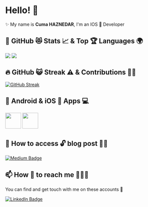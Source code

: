 # Hello! 👋

✨ My name is **Cuma HAZNEDAR**, I'm an IOS 📱 Developer <br>


## 📌 GitHub 😻 Stats 📈 & Top 🏆 Languages 🌍

<p float="center">
  <img  src="https://github-readme-stats.vercel.app/api?username=Ryuk-C&show_icons=true&theme=dark&count_private=true&hide=contribs,issue" /> <img  src="https://github-readme-stats.vercel.app/api/top-langs/?username=Ryuk-C&layout=compact&theme=dark" />
</p>

## 🔥 GitHub 😺 Streak ⚠️ & Contributions 💪🏻

[![GitHub Streak](http://github-readme-streak-stats.herokuapp.com?user=Ryuk-C&theme=dark&hide_border=true)](https://git.io/streak-stats)

## 📲 Android & iOS  Apps 💻
<code><a href="https://play.google.com/store/apps/developer?id=Haznedarl" target="_blank"><img height="50" src="https://www.vectorlogo.zone/logos/google_play/google_play-tile.svg"></a></code>
<code><a href="https://apps.apple.com/us/developer/https://play.google.com/store/apps/developer?id=Haznedar" target="_blank"><img height="50" src="https://images.idgesg.net/images/article/2019/07/ios13-app-store-hero-100802526-large.jpg"></a></code>


## 📝 How to access 🔓 blog post ✍🏻

[![Medium Badge](https://img.shields.io/badge/CumaHAZNEDAR-Medium-blue?style=for-the-badge&logo=medium)](https://medium.com/@cumahaznedar)


## 📫 How 👀 to reach me 💁🏻‍♂️

You can find and get touch with me on these accounts 🙈

[![LinkedIn Badge](https://img.shields.io/badge/CumaHAZNEDAR-follow%20on%20linkedin-blue?style=for-the-badge&logo=linkedin)](https://www.linkedin.com/in/cumahaznedar/)
